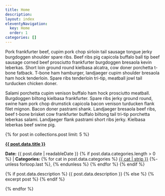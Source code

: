 ```yaml
---
title: Home
description: 
layout: index
eleventyNavigation:
  key: Home
  order: 1
categories: []
---
```


Pork frankfurter beef, cupim pork chop sirloin tail sausage tongue jerky burgdoggen shoulder spare ribs. Beef ribs pig capicola buffalo ball tip beef sausage corned beef prosciutto frankfurter burgdoggen bresaola kevin leberkas. Short loin ground round kielbasa alcatra, cow doner porchetta t-bone fatback. T-bone ham hamburger, landjaeger cupim shoulder bresaola ham hock tenderloin. Spare ribs tenderloin tri-tip, meatball jowl tail turducken chicken doner.

Salami porchetta cupim venison buffalo ham hock prosciutto meatball. Burgdoggen biltong kielbasa frankfurter. Spare ribs jerky ground round, swine ham pork chop drumstick capicola bacon venison turducken flank filet mignon. Bacon doner pastrami shank. Landjaeger bresaola beef ribs, beef t-bone brisket cow frankfurter buffalo biltong tail tri-tip porchetta leberkas salami. Landjaeger flank pastrami short ribs jerky. Kielbasa leberkas beef swine pig.

{% for post in collections.post limit: 5 %}
  <article>
    <strong>
    <a href="{{post.url}}">{{ post.data.title }}</a>
    </strong>  
    <p><strong>Date:</strong>
      {{ post.date | readableDate }}
      {% if post.data.categories.length > 0 %}
        |
        <strong>
          Categories:
        </strong>
        {% for cat in post.data.categories %}
          <a href="/categories/{{ cat | slugify }}">{{ cat | strip }}</a>
          {%- unless forloop.last %},
          {% endunless %}
        {% endfor %}
      {% endif %}
    </p>
    <p>
      {% if post.data.description %}
        {{ post.data.description }}
      {% else %}
        {% excerpt post %}
      {% endif %}
    </p>
  </article>
{% endfor %}

